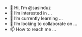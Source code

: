 - 👋 Hi, I’m @sasinduz
- 👀 I’m interested in ...
- 🌱 I’m currently learning ...
- 💞️ I’m looking to collaborate on ...
- 📫 How to reach me ...

<!---
sasinduz/sasinduz is a ✨ special ✨ repository because its `README.md` (this file) appears on your GitHub profile.
You can click the Preview link to take a look at your changes.
--->
